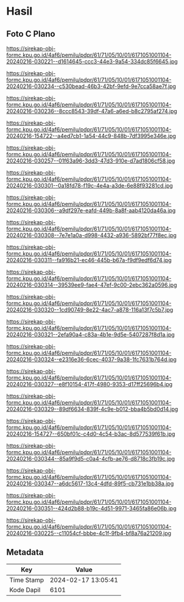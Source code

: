 # Hasil

## Foto C Plano

https://sirekap-obj-formc.kpu.go.id/4af6/pemilu/pdpr/61/71/05/10/01/6171051001104-20240216-030221--d1614645-ccc3-44e3-9a54-334dc85f6645.jpg

https://sirekap-obj-formc.kpu.go.id/4af6/pemilu/pdpr/61/71/05/10/01/6171051001104-20240216-030234--c530bead-46b3-42bf-9efd-9e7cca58ae7f.jpg

https://sirekap-obj-formc.kpu.go.id/4af6/pemilu/pdpr/61/71/05/10/01/6171051001104-20240216-030236--8ccc8543-39df-47a6-a6ed-b8c2795af274.jpg

https://sirekap-obj-formc.kpu.go.id/4af6/pemilu/pdpr/61/71/05/10/01/6171051001104-20240216-154722--a4ed7cb1-1a54-44c9-848b-7df3995e346e.jpg

https://sirekap-obj-formc.kpu.go.id/4af6/pemilu/pdpr/61/71/05/10/01/6171051001104-20240216-030257--01f63a96-3dd3-47d3-910e-d7ad1806cf58.jpg

https://sirekap-obj-formc.kpu.go.id/4af6/pemilu/pdpr/61/71/05/10/01/6171051001104-20240216-030301--0a18fd78-f19c-4e4a-a3de-6e88f93281cd.jpg

https://sirekap-obj-formc.kpu.go.id/4af6/pemilu/pdpr/61/71/05/10/01/6171051001104-20240216-030306--a9df297e-eafd-449b-8a8f-aab4120da46a.jpg

https://sirekap-obj-formc.kpu.go.id/4af6/pemilu/pdpr/61/71/05/10/01/6171051001104-20240216-030308--7e7e1a0a-d998-4432-a936-5892bf77f8ec.jpg

https://sirekap-obj-formc.kpu.go.id/4af6/pemilu/pdpr/61/71/05/10/01/6171051001104-20240216-030311--fa916b21-ec46-445b-b67a-f9df9edf6d74.jpg

https://sirekap-obj-formc.kpu.go.id/4af6/pemilu/pdpr/61/71/05/10/01/6171051001104-20240216-030314--39539ee9-fae4-47ef-9c00-2ebc362a0596.jpg

https://sirekap-obj-formc.kpu.go.id/4af6/pemilu/pdpr/61/71/05/10/01/6171051001104-20240216-030320--1cd90749-8e22-4ac7-a878-116a13f7c5b7.jpg

https://sirekap-obj-formc.kpu.go.id/4af6/pemilu/pdpr/61/71/05/10/01/6171051001104-20240216-030321--2efa90a4-c83a-4b1e-9d5e-5407287f8d1a.jpg

https://sirekap-obj-formc.kpu.go.id/4af6/pemilu/pdpr/61/71/05/10/01/6171051001104-20240216-030324--e2316e36-6cec-4037-9a38-1fc7631b764d.jpg

https://sirekap-obj-formc.kpu.go.id/4af6/pemilu/pdpr/61/71/05/10/01/6171051001104-20240216-030327--e8f10154-417f-4980-9353-d17ff25696b4.jpg

https://sirekap-obj-formc.kpu.go.id/4af6/pemilu/pdpr/61/71/05/10/01/6171051001104-20240216-030329--89df6634-839f-4c9e-b012-bba4b5bd0d14.jpg

https://sirekap-obj-formc.kpu.go.id/4af6/pemilu/pdpr/61/71/05/10/01/6171051001104-20240216-154727--650bf01c-c4d0-4c54-b3ac-8d577539f61b.jpg

https://sirekap-obj-formc.kpu.go.id/4af6/pemilu/pdpr/61/71/05/10/01/6171051001104-20240216-030344--85a9f9d5-c0a4-4cfb-ae76-d8718c3fb19c.jpg

https://sirekap-obj-formc.kpu.go.id/4af6/pemilu/pdpr/61/71/05/10/01/6171051001104-20240216-030347--a6dc5617-13c4-4dfd-89f5-cb731e1bb38a.jpg

https://sirekap-obj-formc.kpu.go.id/4af6/pemilu/pdpr/61/71/05/10/01/6171051001104-20240216-030351--424d2b88-b19c-4d51-9971-3465fa86e06b.jpg

https://sirekap-obj-formc.kpu.go.id/4af6/pemilu/pdpr/61/71/05/10/01/6171051001104-20240216-030225--c11054cf-bbbe-4c1f-9fb4-bf8a76a21209.jpg


## Metadata

| Key        | Value               |
| ---------- | ------------------- |
| Time Stamp | 2024-02-17 13:05:41 |
| Kode Dapil | 6101                |



